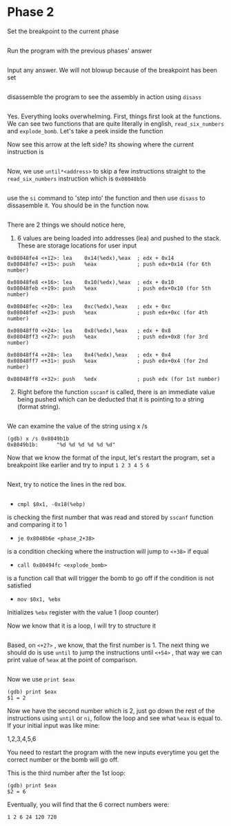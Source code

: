 # Phase 2

Set the breakpoint to the current phase

<figure><img src="../.gitbook/assets/image (393).png" alt=""><figcaption></figcaption></figure>

Run the program with the previous phases' answer

<figure><img src="../.gitbook/assets/image (394).png" alt=""><figcaption></figcaption></figure>

Input any answer. We will not blowup because of the breakpoint has been set

<figure><img src="../.gitbook/assets/image (395).png" alt=""><figcaption></figcaption></figure>

disassemble the program to see the assembly in action using `disass`

<figure><img src="../.gitbook/assets/image (396).png" alt=""><figcaption></figcaption></figure>

Yes. Everything looks overwhelming. First, things first look at the functions. We can see two functions that are quite literally in english, `read_six_numbers` and `explode_bomb`. Let's take a peek inside the function

Now see this arrow at the left side? Its showing where the current instruction is

<figure><img src="../.gitbook/assets/image (398).png" alt=""><figcaption></figcaption></figure>

Now, we use `until*<address>` to skip a few instructions straight to the `read_six_numbers` instruction which is `0x08048b5b`

<figure><img src="../.gitbook/assets/image (399).png" alt=""><figcaption></figcaption></figure>

use the `si` command to 'step into' the function and then use `disass` to dissasemble it. You should be in the function now.

<figure><img src="../.gitbook/assets/image (400).png" alt=""><figcaption></figcaption></figure>

There are 2 things we should notice here,

1. 6 values are being loaded into addresses (lea) and pushed to the stack. These are storage locations for user input

```wasm
0x08048fe4 <+12>: lea    0x14(%edx),%eax  ; edx + 0x14
0x08048fe7 <+15>: push   %eax             ; push edx+0x14 (for 6th number)

0x08048fe8 <+16>: lea    0x10(%edx),%eax  ; edx + 0x10
0x08048feb <+19>: push   %eax             ; push edx+0x10 (for 5th number)

0x08048fec <+20>: lea    0xc(%edx),%eax   ; edx + 0xc
0x08048fef <+23>: push   %eax             ; push edx+0xc (for 4th number)

0x08048ff0 <+24>: lea    0x8(%edx),%eax   ; edx + 0x8
0x08048ff3 <+27>: push   %eax             ; push edx+0x8 (for 3rd number)

0x08048ff4 <+28>: lea    0x4(%edx),%eax   ; edx + 0x4
0x08048ff7 <+31>: push   %eax             ; push edx+0x4 (for 2nd number)

0x08048ff8 <+32>: push   %edx             ; push edx (for 1st number)
```

2. Right before the function `sscanf` is called, there is an immediate value being pushed which can be deducted that it is pointing to a string (format string).&#x20;

<figure><img src="../.gitbook/assets/bomb1.png" alt=""><figcaption></figcaption></figure>

We can examine the value of the string using x /s&#x20;

```wasm
(gdb) x /s 0x8049b1b 
0x8049b1b:      "%d %d %d %d %d %d"
```

Now that we know the format of the input, let's restart the program, set a breakpoint like earlier and try to input `1 2 3 4 5 6`

<figure><img src="../.gitbook/assets/image (573).png" alt=""><figcaption></figcaption></figure>

Next, try to notice the lines in the red box.&#x20;

<figure><img src="../.gitbook/assets/image (575).png" alt=""><figcaption></figcaption></figure>

* `cmpl $0x1, -0x18(%ebp)`&#x20;

is checking the first number that was read and stored by `sscanf` function and comparing it to 1

* `je 0x8048b6e <phase_2+38>`&#x20;

is a condition checking where the instruction will jump to `<+38>` if equal

* `call 0x80494fc <explode_bomb>`&#x20;

is a function call that will trigger the bomb to go off if the condition is not satisfied

* `mov $0x1, %ebx`&#x20;

&#x20;Initializes `%ebx` register with the value 1 (loop counter)&#x20;



Now we know that it is a loop, I will try to structure it&#x20;

<figure><img src="../.gitbook/assets/image (576).png" alt=""><figcaption></figcaption></figure>

Based, on `<+27>` , we know, that the first number is 1. The next thing we should do is use `until` to jump the instructions until `<+54>` , that way we can print value of `%eax` at the point of comparison.

<figure><img src="../.gitbook/assets/image (578).png" alt=""><figcaption></figcaption></figure>

Now we use `print $eax`

```wasm
(gdb) print $eax
$1 = 2
```

Now we have the second number which is 2, just go down the rest of the instructions using `until` or `ni`, follow the loop and see what `%eax` is equal to. If your initial input was like mine:

1,2,3,4,5,6

You need to restart the program with the new inputs everytime you get the correct number or the bomb will go off.

This is the third number after the 1st loop:

```wasm
(gdb) print $eax
$2 = 6
```

Eventually, you will find that the 6 correct numbers were:

`1 2 6 24 120 720`

<figure><img src="../.gitbook/assets/image (580).png" alt=""><figcaption></figcaption></figure>





